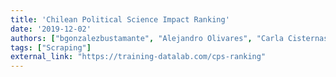 ```yaml
---
title: 'Chilean Political Science Impact Ranking'
date: '2019-12-02'
authors: ["bgonzalezbustamante", "Alejandro Olivares", "Carla Cisternas", "Rodrigo Cuevas"]
tags: ["Scraping"]
external_link: "https://training-datalab.com/cps-ranking"
---
```

